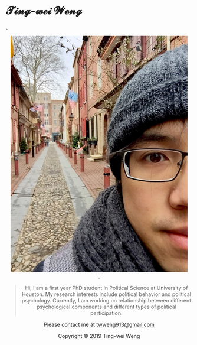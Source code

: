 # 𝓣𝓲𝓷𝓰-𝔀𝓮𝓲 𝓦𝓮𝓷𝓰

.<div align=center><img width="480" height="640" src="IMG_4774.jpg"/><div>.


> Hi, I am a first year PhD student in Political Science at University of Houston.
>My research interests include political behavior and political psychology. Currently, I am working on relationship between different psychological components and different types of political participation.

Please contact me at twweng913@gmail.com



Copyright © 2019 Ting-wei Weng
